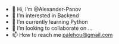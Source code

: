 - 👋 Hi, I’m @Alexander-Panov
- 👀 I’m interested in Backend
- 🌱 I’m currently learning Python
- 💞️ I’m looking to collaborate on ...
- 📫 How to reach me 
palehou@gmail.com

<!---
Alexander-Panov/Alexander-Panov is a ✨ special ✨ repository because its `README.md` (this file) appears on your GitHub profile.
You can click the Preview link to take a look at your changes.
--->
